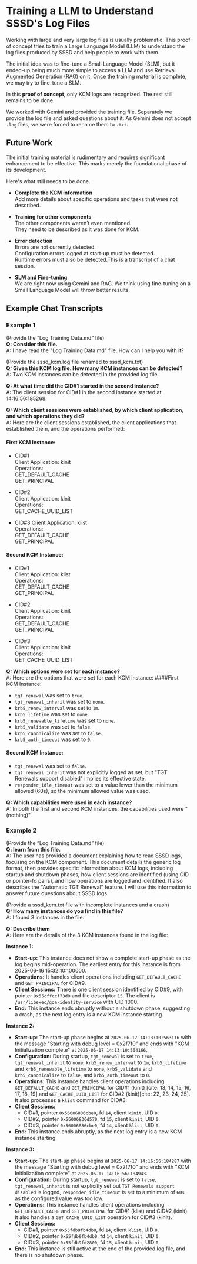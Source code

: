 # Training a LLM to Understand SSSD's Log Files

Working with large and very large log files is usually problematic. This proof of concept tries to train a Large Language Model (LLM) to understand the log files produced by SSSD and help people to work with them.

The initial idea was to fine-tune a Small Language Model (SLM), but it ended-up being much more simple to access a LLM and use Retrieval Augmented Generation (RAG) on it. Once the training material is complete, we may try to fine-tune a SLM.

In this **proof of concept**, only KCM logs are recognized. The rest still remains to be done.

We worked with Gemini and provided the training file. Separately we provide the log file and asked questions about it. As Gemini does not accept `.log` files, we were forced to rename them to `.txt`.


## Future Work
The initial training material is rudimentary and requires significant enhancement to be effective. This marks merely the foundational phase of its development.

Here's what still needs to be done.

  * **Complete the KCM information**  
Add more details about specific operations and tasks that were not described.  


  * **Training for other components**  
The other components weren’t even mentioned.  
They need to be described as it was done for KCM.


  * **Error detection**  
Errors are not currently detected.  
Configuration errors logged at start-up must be detected.  
Runtime errors must also be detected.This is a transcript of a chat session.

  * **SLM and Fine-tuning**  
We are right now using Gemini and RAG. We think using fine-tuning on a Small Language Model will throw better results.

## Example Chat Transcripts

### Example 1

(Provide the “Log Training Data.md” file)  
**Q: Consider this file.**  
A: I have read the "Log Training Data.md" file. How can I help you with it?

(Provide the sssd_kcm.log file renamed to sssd_kcm.txt)  
**Q: Given this KCM log file. How many KCM instances can be detected?**  
A: Two KCM instances can be detected in the provided log file.

**Q: At what time did the CID#1 started in the second instance?**  
A: The client session for CID#1 in the second instance started at 14:16:56:185268.

**Q: Which client sessions were established, by which client application, and which operations they did?**  
A: Here are the client sessions established, the client applications that established them, and the operations performed:

#### First KCM Instance:

  * CID#1  
Client Application: kinit  
Operations:  
GET_DEFAULT_CACHE  
GET_PRINCIPAL 

  * CID#2  
Client Application: kinit  
Operations:  
GET_CACHE_UUID_LIST 

  * CID#3
Client Application: klist  
Operations:  
GET_DEFAULT_CACHE  
GET_PRINCIPAL 


#### Second KCM Instance:
  * CID#1  
Client Application: klist  
Operations:  
GET_DEFAULT_CACHE  
GET_PRINCIPAL 

  * CID#2  
Client Application: kinit  
Operations:  
GET_DEFAULT_CACHE  
GET_PRINCIPAL 

  * CID#3  
Client Application: kinit  
Operations:  
GET_CACHE_UUID_LIST 

**Q: Which options were set for each instance?**  
A: Here are the options that were set for each KCM instance:
####First KCM Instance:
  * `tgt_renewal` was set to `true`.
  * `tgt_renewal_inherit` was set to `none`.
  * `krb5_renew_interval` was set to `1m`.
  * `krb5_lifetime` was set to `none`.
  * `krb5_renewable_lifetime` was set to `none`.
  * `krb5_validate` was set to `false`.
  * `krb5_canonicalize` was set to `false`.
  * `krb5_auth_timeout` was set to `0`.

#### Second KCM Instance:
  * `tgt_renewal` was set to `false`.
  * `tgt_renewal_inherit` was not explicitly logged as set, but "TGT Renewals support disabled"  implies its effective state.
  * `responder_idle_timeout` was set to a value lower than the minimum allowed (60s), so the minimum allowed value was used.

**Q: Which capabilities were used in each instance?**  
A: In both the first and second KCM instances, the capabilities used were "(nothing)".

### Example 2

(Provide the “Log Training Data.md” file)  
**Q: learn from this file.**  
A: The user has provided a document explaining how to read SSSD logs, focusing on the KCM component. This document details the generic log format, then provides specific information about KCM logs, including startup and shutdown phases, how client sessions are identified (using CID or pointer-fd pairs), and how operations are logged and identified. It also describes the "Automatic TGT Renewal" feature. I will use this information to answer future questions about SSSD logs.

(Provide a sssd_kcm.txt file with incomplete instances and a crash)  
**Q: How many instances do you find in this file?**  
A: I found 3 instances in the file.

**Q: Describe them**  
A: Here are the details of the 3 KCM instances found in the log file:

**Instance 1:**

* **Start-up:** This instance does not show a complete start-up phase as the log begins mid-operation. The earliest entry for this instance is from 2025-06-16 15:32:10:100000.
* **Operations:** It handles client operations including `GET_DEFAULT_CACHE` and `GET_PRINCIPAL` for CID#9.
* **Client Sessions:** There is one client session identified by CID#9, with pointer `0x55cffccf73d0` and file descriptor `15`. The client is `/usr/libexec/goa-identity-service` with UID 1000.
* **End:** This instance ends abruptly without a shutdown phase, suggesting a crash, as the next log entry is a new KCM instance starting.

**Instance 2:**

* **Start-up:** The start-up phase begins at `2025-06-17 14:13:10:563116` with the message "Starting with debug level = 0x2f7f0" and ends with "KCM Initialization complete" at `2025-06-17 14:13:10:564166`.
* **Configuration:** During startup, `tgt_renewal` is set to `true`, `tgt_renewal_inherit` to `none`, `krb5_renew_interval` to `1m`, `krb5_lifetime` and `krb5_renewable_lifetime` to `none`, `krb5_validate` and `krb5_canonicalize` to `false`, and `krb5_auth_timeout` to `0`.
* **Operations:** This instance handles client operations including `GET_DEFAULT_CACHE` and `GET_PRINCIPAL` for CID#1 (kinit) [cite: 13, 14, 15, 16, 17, 18, 19] and `GET_CACHE_UUID_LIST` for CID#2 (kinit)[cite: 22, 23, 24, 25]. It also processes a `klist` command for CID#3.
* **Client Sessions:**
    * CID#1, pointer `0x56006836cbe0`, fd `14`, client `kinit`, UID `0`.
    * CID#2, pointer `0x56006836d570`, fd `15`, client `kinit`, UID `0`.
    * CID#3, pointer `0x56006836cbe0`, fd `14`, client `klist`, UID `0`.
* **End:** This instance ends abruptly, as the next log entry is a new KCM instance starting.

**Instance 3:**

* **Start-up:** The start-up phase begins at `2025-06-17 14:16:56:184287` with the message "Starting with debug level = 0x2f7f0" and ends with "KCM Initialization complete" at `2025-06-17 14:16:56:184943`.
* **Configuration:** During startup, `tgt_renewal` is set to `false`, `tgt_renewal_inherit` is not explicitly set but `TGT Renewals support disabled` is logged, `responder_idle_timeout` is set to a minimum of `60s` as the configured value was too low.
* **Operations:** This instance handles client operations including `GET_DEFAULT_CACHE` and `GET_PRINCIPAL` for CID#1 (klist) and CID#2 (kinit). It also handles a `GET_CACHE_UUID_LIST` operation for CID#3 (kinit).
* **Client Sessions:**
    * CID#1, pointer `0x55fdb9fb4db0`, fd `14`, client `klist`, UID `0`.
    * CID#2, pointer `0x55fdb9fb4db0`, fd `14`, client `kinit`, UID `0`.
    * CID#3, pointer `0x55fdb9fd2800`, fd `15`, client `kinit`, UID `0`.
* **End:** This instance is still active at the end of the provided log file, and there is no shutdown phase.

